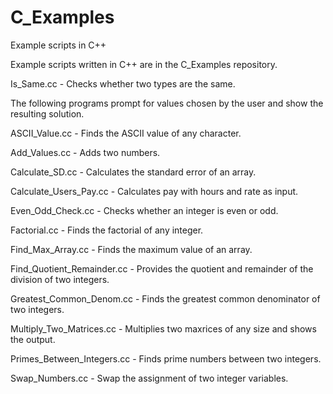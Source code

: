# C_Examples
Example scripts in C++


Example scripts written in C++ are in the C_Examples repository. 




Is_Same.cc - Checks whether two types are the same.



The following programs prompt for values chosen by the user and show the resulting solution.

ASCII_Value.cc - Finds the ASCII value of any character.

Add_Values.cc - Adds two numbers. 

Calculate_SD.cc - Calculates the standard error of an array.

Calculate_Users_Pay.cc - Calculates pay with hours and rate as input.

Even_Odd_Check.cc - Checks whether an integer is even or odd. 

Factorial.cc - Finds the factorial of any integer.

Find_Max_Array.cc - Finds the maximum value of an array. 

Find_Quotient_Remainder.cc - Provides the quotient and remainder of the division of two integers.

Greatest_Common_Denom.cc - Finds the greatest common denominator of two integers.

Multiply_Two_Matrices.cc - Multiplies two maxrices of any size and shows the output.

Primes_Between_Integers.cc - Finds prime numbers between two integers. 

Swap_Numbers.cc - Swap the assignment of two integer variables. 


